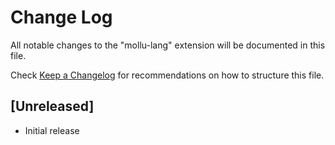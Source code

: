# Change Log

All notable changes to the "mollu-lang" extension will be documented in this file.

Check [Keep a Changelog](http://keepachangelog.com/) for recommendations on how to structure this file.

## [Unreleased]

- Initial release